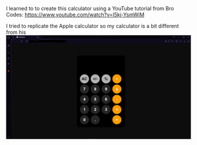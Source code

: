 I learned to to create this calculator using a YouTube tutorial from Bro Codes:
https://www.youtube.com/watch?v=I5kj-YsmWjM

I tried to replicate the Apple calculator so my calculator is a bit different from his
![alt text](image.png)
